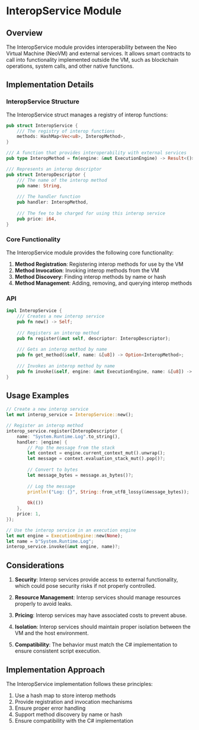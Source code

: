 # InteropService Module

## Overview

The InteropService module provides interoperability between the Neo Virtual Machine (NeoVM) and external services. It allows smart contracts to call into functionality implemented outside the VM, such as blockchain operations, system calls, and other native functions.

## Implementation Details

### InteropService Structure

The InteropService struct manages a registry of interop functions:

```rust
pub struct InteropService {
    /// The registry of interop functions
    methods: HashMap<Vec<u8>, InteropMethod>,
}

/// A function that provides interoperability with external services
pub type InteropMethod = fn(engine: &mut ExecutionEngine) -> Result<()>;

/// Represents an interop descriptor
pub struct InteropDescriptor {
    /// The name of the interop method
    pub name: String,
    
    /// The handler function
    pub handler: InteropMethod,
    
    /// The fee to be charged for using this interop service
    pub price: i64,
}
```

### Core Functionality

The InteropService module provides the following core functionality:

1. **Method Registration**: Registering interop methods for use by the VM
2. **Method Invocation**: Invoking interop methods from the VM
3. **Method Discovery**: Finding interop methods by name or hash
4. **Method Management**: Adding, removing, and querying interop methods

### API

```rust
impl InteropService {
    /// Creates a new interop service
    pub fn new() -> Self;
    
    /// Registers an interop method
    pub fn register(&mut self, descriptor: InteropDescriptor);
    
    /// Gets an interop method by name
    pub fn get_method(&self, name: &[u8]) -> Option<InteropMethod>;
    
    /// Invokes an interop method by name
    pub fn invoke(&self, engine: &mut ExecutionEngine, name: &[u8]) -> Result<()>;
}
```

## Usage Examples

```rust
// Create a new interop service
let mut interop_service = InteropService::new();

// Register an interop method
interop_service.register(InteropDescriptor {
    name: "System.Runtime.Log".to_string(),
    handler: |engine| {
        // Pop the message from the stack
        let context = engine.current_context_mut().unwrap();
        let message = context.evaluation_stack_mut().pop()?;
        
        // Convert to bytes
        let message_bytes = message.as_bytes()?;
        
        // Log the message
        println!("Log: {}", String::from_utf8_lossy(&message_bytes));
        
        Ok(())
    },
    price: 1,
});

// Use the interop service in an execution engine
let mut engine = ExecutionEngine::new(None);
let name = b"System.Runtime.Log";
interop_service.invoke(&mut engine, name)?;
```

## Considerations

1. **Security**: Interop services provide access to external functionality, which could pose security risks if not properly controlled.

2. **Resource Management**: Interop services should manage resources properly to avoid leaks.

3. **Pricing**: Interop services may have associated costs to prevent abuse.

4. **Isolation**: Interop services should maintain proper isolation between the VM and the host environment.

5. **Compatibility**: The behavior must match the C# implementation to ensure consistent script execution.

## Implementation Approach

The InteropService implementation follows these principles:

1. Use a hash map to store interop methods
2. Provide registration and invocation mechanisms
3. Ensure proper error handling
4. Support method discovery by name or hash
5. Ensure compatibility with the C# implementation 